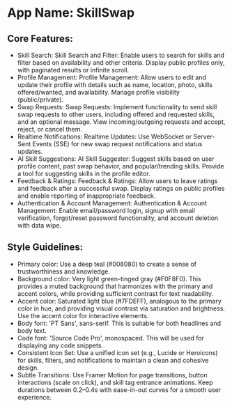 # **App Name**: SkillSwap

## Core Features:

- Skill Search: Skill Search and Filter: Enable users to search for skills and filter based on availability and other criteria. Display public profiles only, with paginated results or infinite scroll.
- Profile Management: Profile Management: Allow users to edit and update their profile with details such as name, location, photo, skills offered/wanted, and availability. Manage profile visibility (public/private).
- Swap Requests: Swap Requests: Implement functionality to send skill swap requests to other users, including offered and requested skills, and an optional message. View incoming/outgoing requests and accept, reject, or cancel them.
- Realtime Notifications: Realtime Updates: Use WebSocket or Server-Sent Events (SSE) for new swap request notifications and status updates.
- AI Skill Suggestions: AI Skill Suggester: Suggest skills based on user profile content, past swap behavior, and popular/trending skills. Provide a tool for suggesting skills in the profile editor.
- Feedback & Ratings: Feedback & Ratings: Allow users to leave ratings and feedback after a successful swap. Display ratings on public profiles and enable reporting of inappropriate feedback.
- Authentication & Account Management: Authentication & Account Management: Enable email/password login, signup with email verification, forgot/reset password functionality, and account deletion with data wipe.

## Style Guidelines:

- Primary color: Use a deep teal (#008080) to create a sense of trustworthiness and knowledge.
- Background color: Very light green-tinged gray (#F0F8F0). This provides a muted background that harmonizes with the primary and accent colors, while providing sufficient contrast for text readability.
- Accent color: Saturated light blue (#7FDEFF), analogous to the primary color in hue, and providing visual contrast via saturation and brightness. Use the accent color for interactive elements.
- Body font: 'PT Sans', sans-serif. This is suitable for both headlines and body text.  
- Code font: 'Source Code Pro', monospaced. This will be used for displaying any code snippets.
- Consistent Icon Set: Use a unified icon set (e.g., Lucide or Heroicons) for skills, filters, and notifications to maintain a clean and cohesive design.
- Subtle Transitions: Use Framer Motion for page transitions, button interactions (scale on click), and skill tag entrance animations. Keep durations between 0.2–0.4s with ease-in-out curves for a smooth user experience.